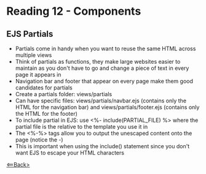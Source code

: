# Reading 12 - Components

## EJS Partials

- Partials come in handy when you want to reuse the same HTML across multiple views
- Think of partials as functions, they make large websites easier to maintain as you don't have to go and change a piece of text in every page it appears in
- Navigation bar and footer that appear on every page make them good candidates for partials
- Create a partials folder: views/partials
- Can have specific files: views/partials/navbar.ejs (contains only the HTML for the navigation bar) and views/partials/footer.ejs (contains only the HTML for the footer)
- To include partial in EJS: use <%- include(PARTIAL_FILE) %> where the partial file is the relative to the template you use it in
- The <%-%> tags allow you to output the unescaped content onto the page (notice the -)
- This is important when using the include() statement since you don't want EJS to escape your HTML characters

[<==Back>](README.md)